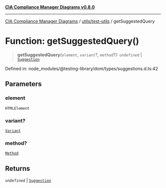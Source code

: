 [**CIA Compliance Manager Diagrams v0.8.0**](../../../README.md)

***

[CIA Compliance Manager Diagrams](../../../modules.md) / [utils/test-utils](../README.md) / getSuggestedQuery

# Function: getSuggestedQuery()

> **getSuggestedQuery**(`element`, `variant`?, `method`?): `undefined` \| [`Suggestion`](../interfaces/Suggestion.md)

Defined in: node\_modules/@testing-library/dom/types/suggestions.d.ts:42

## Parameters

### element

`HTMLElement`

### variant?

[`Variant`](../type-aliases/Variant.md)

### method?

[`Method`](../type-aliases/Method.md)

## Returns

`undefined` \| [`Suggestion`](../interfaces/Suggestion.md)
